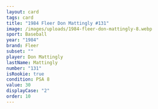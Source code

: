 ```yaml
---
layout: card
tags: card
title: "1984 Fleer Don Mattingly #131"
image: /images/uploads/1984-fleer-don-mattingly-8.webp
sport: Baseball
year: "1984"
brand: Fleer
subset: ""
player: Don Mattingly
lastName: Mattingly
number: "131"
isRookie: true
condition: PSA 8
value: 30
displayCase: "2"
order: 10
---
```

